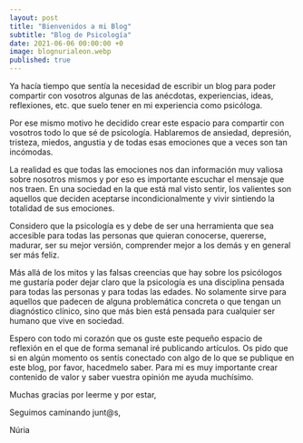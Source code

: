 ```yaml
---
layout: post
title: "Bienvenidos a mi Blog"
subtitle: "Blog de Psicología"
date: 2021-06-06 00:00:00 +0
image: blognurialeon.webp
published: true
---
```


Ya hacía tiempo que sentía la necesidad de escribir un blog para poder compartir con vosotros algunas de las anécdotas, experiencias, ideas, reflexiones, etc. que suelo tener en mi experiencia como psicóloga. 

<!-- more -->

Por ese mismo motivo he decidido crear este espacio para compartir con vosotros todo lo que sé de psicología. Hablaremos de ansiedad, depresión, tristeza, miedos, angustia y de todas esas emociones que a veces son tan incómodas. 

La realidad es que todas las emociones nos dan información muy valiosa sobre nosotros mismos y por eso es importante escuchar el mensaje que nos traen. En una sociedad en la que está mal visto sentir, los valientes son aquellos que deciden aceptarse incondicionalmente y vivir sintiendo la totalidad de sus emociones. 

Considero que la psicología es y debe de ser una herramienta que sea accesible para todas las personas que quieran conocerse, quererse, madurar, ser su mejor versión, comprender mejor a los demás y en general ser más feliz.

Más allá de los mitos y las falsas creencias que hay sobre los psicólogos me gustaría poder dejar claro que la psicología es una disciplina pensada para todas las personas y para todas las edades. No solamente sirve para aquellos que padecen de alguna problemática concreta o que tengan un diagnóstico clínico, sino que más bien está pensada para cualquier ser humano que vive en sociedad.

Espero con todo mi corazón que os guste este pequeño espacio de reflexión en el que de forma semanal iré publicando artículos. Os pido que si en algún momento os sentís conectado con algo de lo que se publique en este blog, por favor, hacedmelo saber. Para mi es muy importante crear contenido de valor y saber vuestra opinión me ayuda muchísimo.

Muchas gracias por leerme y por estar,

Seguimos caminando junt@s,

Núria
